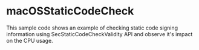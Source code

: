 # macOSStaticCodeCheck
This sample code shows an example of checking static code signing information using SecStaticCodeCheckValidity API and observe it's impact on the CPU usage.
